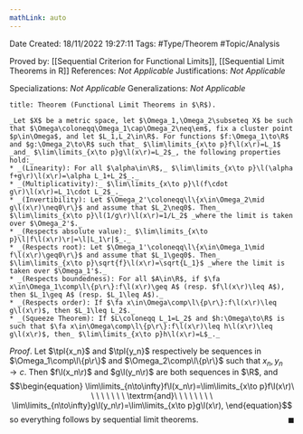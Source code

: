 ```yaml
---
mathLink: auto
---
```


<div class="topSpace"></div>

Date Created: 18/11/2022 19:27:11
Tags: #Type/Theorem #Topic/Analysis

Proved by: [[Sequential Criterion for Functional Limits]], [[Sequential Limit Theorems in R]]
References: _Not Applicable_
Justifications: _Not Applicable_

Specializations: _Not Applicable_
Generalizations: _Not Applicable_

``` ad-Theorem
title: Theorem (Functional Limit Theorems in $\R$).

_Let $X$ be a metric space, let $\Omega_1,\Omega_2\subseteq X$ be such that $\Omega\coloneqq\Omega_1\cap\Omega_2\neq\em$, fix a cluster point $p\in\Omega$, and let $L_1,L_2\in\R$. For functions $f:\Omega_1\to\R$ and $g:\Omega_2\to\R$ such that_ $\lim\limits_{x\to p}f\l(x\r)=L_1$ _and_ $\lim\limits_{x\to p}g\l(x\r)=L_2$_, the following properties hold:_
* _(Linearity): For all $\alpha\in\R$,_ $\lim\limits_{x\to p}\l(\alpha f+g\r)\l(x\r)=\alpha L_1+L_2$_._
* _(Multiplicativity):_ $\lim\limits_{x\to p}\l(f\cdot g\r)\l(x\r)=L_1\cdot L_2$_._
* _(Invertibility): Let $\Omega_2'\coloneqq\l\{x\in\Omega_2\mid g\l(x\r)\neq0\r\}$ and assume that $L_2\neq0$. Then_ $\lim\limits_{x\to p}\l(1/g\r)\l(x\r)=1/L_2$ _where the limit is taken over $\Omega_2'$._
* _(Respects absolute value):_ $\lim\limits_{x\to p}\l|f\l(x\r)\r|=\l|L_1\r|$_._
* _(Respects root): Let $\Omega_1'\coloneqq\l\{x\in\Omega_1\mid f\l(x\r)\geq0\r\}$ and assume that $L_1\geq0$. Then_ $\lim\limits_{x\to p}\sqrt{f}\l(x\r)=\sqrt{L_1}$ _where the limit is taken over $\Omega_1'$._
* _(Respects boundedness): For all $A\in\R$, if $\fa x\in\Omega_1\comp\l\{p\r\}:f\l(x\r)\geq A$ (resp. $f\l(x\r)\leq A$), then $L_1\geq A$ (resp. $L_1\leq A$)._
* _(Respects order): If $\fa x\in\Omega\comp\l\{p\r\}:f\l(x\r)\leq g\l(x\r)$, then $L_1\leq L_2$._
* _(Squeeze Theorem): If $L\coloneqq L_1=L_2$ and $h:\Omega\to\R$ is such that $\fa x\in\Omega\comp\l\{p\r\}:f\l(x\r)\leq h\l(x\r)\leq g\l(x\r)$, then_ $\lim\limits_{x\to p}h\l(x\r)=L$_._

```

_Proof_. Let $\tpl{x_n}$ and $\tpl{y_n}$ respectively be sequences in $\Omega_1\comp\l\{p\r\}$ and $\Omega_2\comp\l\{p\r\}$ such that $x_n,y_n\to c$. Then $f\l(x_n\r)$ and $g\l(y_n\r)$ are both sequences in $\R$, and
$$\begin{equation}
    \lim\limits_{n\to\infty}f\l(x_n\r)=\lim\limits_{x\to p}f\l(x\r)\ \ \ \ \ \ \ \ \textrm{and}\ \ \ \ \ \ \ \ \lim\limits_{n\to\infty}g\l(y_n\r)=\lim\limits_{x\to p}g\l(x\r),
\end{equation}$$
so everything follows by sequential limit theorems.<span style="float:right;">$\blacksquare$</span>
